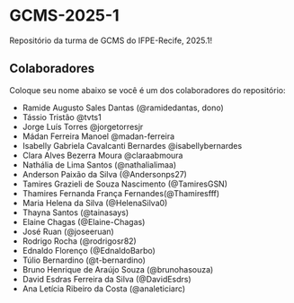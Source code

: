 # GCMS-2025-1
Repositório da turma de GCMS do IFPE-Recife, 2025.1!

## Colaboradores
Coloque seu nome abaixo se você é um dos colaboradores do repositório:
* Ramide Augusto Sales Dantas (@ramidedantas, dono)
* Tássio Tristão @tvts1
* Jorge Luís Torres @jorgetorresjr
* Mádan Ferreira Manoel @madan-ferreira
* Isabelly Gabriela Cavalcanti Bernardes @isabellybernardes
* Clara Alves Bezerra Moura @claraabmoura
* Nathália de Lima Santos (@nathalialimaa)
* Anderson Paixão da Silva (@Andersonps27)
* Tamires Grazieli de Souza Nascimento (@TamiresGSN)
* Thamires Fernanda França Fernandes(@Thamiresfff)
* Maria Helena da Silva (@HelenaSilva0)
* Thayna Santos (@tainasays)
* Elaine Chagas (@Elaine-Chagas)
* José Ruan (@joseeruan)
* Rodrigo Rocha (@rodrigosr82)
* Ednaldo Florenço (@EdnaldoBarbo)
* Túlio Bernardino (@t-bernardino)
* Bruno Henrique de Araújo Souza (@brunohasouza)
* David Esdras Ferreira da Silva (@DavidEsdrs)
* Ana Letícia Ribeiro da Costa (@analeticiarc)
